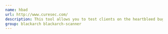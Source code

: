 ```yaml
---
name: hbad
url: http://www.curesec.com/
description: This tool allows you to test clients on the heartbleed bug.
group: blackarch blackarch-scanner
---
```

